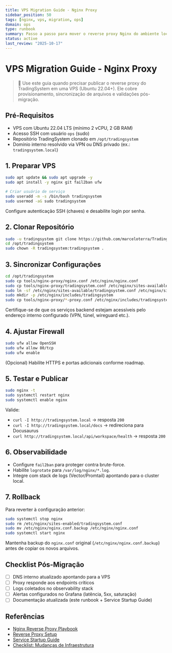 ```yaml
---
title: VPS Migration Guide - Nginx Proxy
sidebar_position: 50
tags: [nginx, vps, migration, ops]
domain: ops
type: runbook
summary: Passo a passo para mover o reverse proxy Nginx do ambiente local para uma VPS dedicada mantendo o domínio interno tradingsystem.local.
status: active
last_review: "2025-10-17"
---
```


# VPS Migration Guide - Nginx Proxy

> 👷 Use este guia quando precisar publicar o reverse proxy do TradingSystem em uma VPS (Ubuntu 22.04+). Ele cobre provisionamento, sincronização de arquivos e validações pós-migração.

## Pré-Requisitos

- VPS com Ubuntu 22.04 LTS (mínimo 2 vCPU, 2 GB RAM)
- Acesso SSH com usuário `ops` (sudo)
- Repositório TradingSystem clonado em `/opt/tradingsystem`
- Domínio interno resolvido via VPN ou DNS privado (ex.: `tradingsystem.local`)

## 1. Preparar VPS

```bash
sudo apt update && sudo apt upgrade -y
sudo apt install -y nginx git fail2ban ufw

# Criar usuário de serviço
sudo useradd -m -s /bin/bash tradingsystem
sudo usermod -aG sudo tradingsystem
```

Configure autenticação SSH (chaves) e desabilite login por senha.

## 2. Clonar Repositório

```bash
sudo -u tradingsystem git clone https://github.com/marceloterra/TradingSystem.git /opt/tradingsystem
cd /opt/tradingsystem
sudo chown -R tradingsystem:tradingsystem .
```

## 3. Sincronizar Configurações

```bash
cd /opt/tradingsystem
sudo cp tools/nginx-proxy/nginx.conf /etc/nginx/nginx.conf
sudo cp tools/nginx-proxy/tradingsystem.conf /etc/nginx/sites-available/
sudo ln -sf /etc/nginx/sites-available/tradingsystem.conf /etc/nginx/sites-enabled/tradingsystem.conf
sudo mkdir -p /etc/nginx/includes/tradingsystem
sudo cp tools/nginx-proxy/*-proxy.conf /etc/nginx/includes/tradingsystem/
```

Certifique-se de que os serviços backend estejam acessíveis pelo endereço interno configurado (VPN, túnel, wireguard etc.).

## 4. Ajustar Firewall

```bash
sudo ufw allow OpenSSH
sudo ufw allow 80/tcp
sudo ufw enable
```

(Opcional) Habilite HTTPS e portas adicionais conforme roadmap.

## 5. Testar e Publicar

```bash
sudo nginx -t
sudo systemctl restart nginx
sudo systemctl enable nginx
```

Valide:

- `curl -I http://tradingsystem.local` → resposta `200`
- `curl -I http://tradingsystem.local/docs` → redireciona para Docusaurus
- `curl http://tradingsystem.local/api/workspace/health` → resposta `200`

## 6. Observabilidade

- Configure `fail2ban` para proteger contra brute-force.
- Habilite `logrotate` para `/var/log/nginx/*.log`.
- Integre com stack de logs (Vector/Promtail) apontando para o cluster local.

## 7. Rollback

Para reverter à configuração anterior:

```bash
sudo systemctl stop nginx
sudo rm /etc/nginx/sites-enabled/tradingsystem.conf
sudo mv /etc/nginx/nginx.conf.backup /etc/nginx/nginx.conf
sudo systemctl start nginx
```

 Mantenha backup do `nginx.conf` original (`/etc/nginx/nginx.conf.backup`) antes de copiar os novos arquivos.

## Checklist Pós-Migração

- [ ] DNS interno atualizado apontando para a VPS
- [ ] Proxy responde aos endpoints críticos
- [ ] Logs coletados no observability stack
- [ ] Alertas configurados no Grafana (latência, 5xx, saturação)
- [ ] Documentação atualizada (este runbook + Service Startup Guide)

## Referências

- [Nginx Reverse Proxy Playbook](./nginx-proxy.md)
- [Reverse Proxy Setup](./reverse-proxy-setup.md)
- [Service Startup Guide](../service-startup-guide.md)
- [Checklist: Mudanças de Infraestrutura](../checklists/pre-deploy.md)
